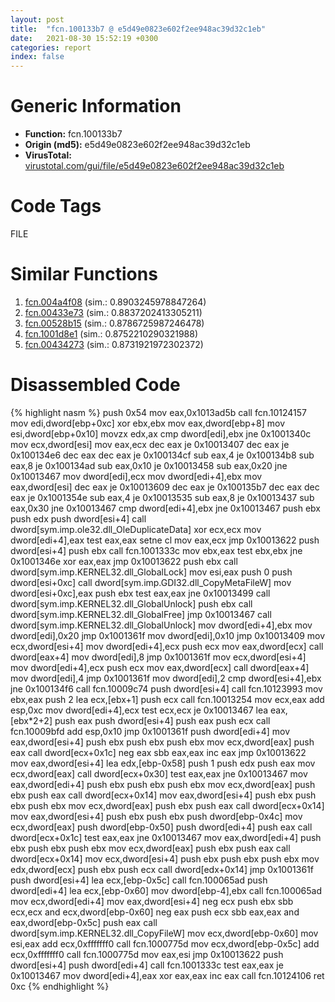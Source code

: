 ```yaml
---
layout: post
title:  "fcn.100133b7 @ e5d49e0823e602f2ee948ac39d32c1eb"
date:   2021-08-30 15:52:19 +0300
categories: report
index: false
---
```


# Generic Information
- **Function:** fcn.100133b7
- **Origin (md5):** e5d49e0823e602f2ee948ac39d32c1eb
- **VirusTotal:** [virustotal.com/gui/file/e5d49e0823e602f2ee948ac39d32c1eb][virustotal_ref]

# Code Tags
<span class="tag" id="FILE">FILE</span>


# Similar Functions

1. [fcn.004a4f08][similar_1_ref] (sim.: 0.8903245978847264)
2. [fcn.00433e73][similar_2_ref] (sim.: 0.8837202413305211)
3. [fcn.00528b15][similar_3_ref] (sim.: 0.8786725987246478)
4. [fcn.1001d8e1][similar_4_ref] (sim.: 0.8752210290321988)
5. [fcn.00434273][similar_5_ref] (sim.: 0.8731921972302372)


# Disassembled Code

{% highlight nasm %}
push 0x54
mov eax,0x1013ad5b
call fcn.10124157
mov edi,dword[ebp+0xc]
xor ebx,ebx
mov eax,dword[ebp+8]
mov esi,dword[ebp+0x10]
movzx edx,ax
cmp dword[edi],ebx
jne 0x1001340c
mov ecx,dword[esi]
mov eax,ecx
dec eax
je 0x10013407
dec eax
je 0x100134e6
dec eax
dec eax
je 0x100134cf
sub eax,4
je 0x100134b8
sub eax,8
je 0x100134ad
sub eax,0x10
je 0x10013458
sub eax,0x20
jne 0x10013467
mov dword[edi],ecx
mov dword[edi+4],ebx
mov eax,dword[esi]
dec eax
je 0x10013609
dec eax
je 0x100135b7
dec eax
dec eax
je 0x1001354e
sub eax,4
je 0x10013535
sub eax,8
je 0x10013437
sub eax,0x30
jne 0x10013467
cmp dword[edi+4],ebx
jne 0x10013467
push ebx
push edx
push dword[esi+4]
call dword[sym.imp.ole32.dll_OleDuplicateData]
xor ecx,ecx
mov dword[edi+4],eax
test eax,eax
setne cl
mov eax,ecx
jmp 0x10013622
push dword[esi+4]
push ebx
call fcn.1001333c
mov ebx,eax
test ebx,ebx
jne 0x1001346e
xor eax,eax
jmp 0x10013622
push ebx
call dword[sym.imp.KERNEL32.dll_GlobalLock]
mov esi,eax
push 0
push dword[esi+0xc]
call dword[sym.imp.GDI32.dll_CopyMetaFileW]
mov dword[esi+0xc],eax
push ebx
test eax,eax
jne 0x10013499
call dword[sym.imp.KERNEL32.dll_GlobalUnlock]
push ebx
call dword[sym.imp.KERNEL32.dll_GlobalFree]
jmp 0x10013467
call dword[sym.imp.KERNEL32.dll_GlobalUnlock]
mov dword[edi+4],ebx
mov dword[edi],0x20
jmp 0x1001361f
mov dword[edi],0x10
jmp 0x10013409
mov ecx,dword[esi+4]
mov dword[edi+4],ecx
push ecx
mov eax,dword[ecx]
call dword[eax+4]
mov dword[edi],8
jmp 0x1001361f
mov ecx,dword[esi+4]
mov dword[edi+4],ecx
push ecx
mov eax,dword[ecx]
call dword[eax+4]
mov dword[edi],4
jmp 0x1001361f
mov dword[edi],2
cmp dword[esi+4],ebx
jne 0x100134f6
call fcn.10009c74
push dword[esi+4]
call fcn.10123993
mov ebx,eax
push 2
lea ecx,[ebx+1]
push ecx
call fcn.10013254
mov ecx,eax
add esp,0xc
mov dword[edi+4],ecx
test ecx,ecx
je 0x10013467
lea eax,[ebx*2+2]
push eax
push dword[esi+4]
push eax
push ecx
call fcn.10009bfd
add esp,0x10
jmp 0x1001361f
push dword[edi+4]
mov eax,dword[esi+4]
push ebx
push ebx
push ebx
mov ecx,dword[eax]
push eax
call dword[ecx+0x1c]
neg eax
sbb eax,eax
inc eax
jmp 0x10013622
mov eax,dword[esi+4]
lea edx,[ebp-0x58]
push 1
push edx
push eax
mov ecx,dword[eax]
call dword[ecx+0x30]
test eax,eax
jne 0x10013467
mov eax,dword[edi+4]
push ebx
push ebx
push ebx
mov ecx,dword[eax]
push ebx
push eax
call dword[ecx+0x14]
mov eax,dword[esi+4]
push ebx
push ebx
push ebx
mov ecx,dword[eax]
push ebx
push eax
call dword[ecx+0x14]
mov eax,dword[esi+4]
push ebx
push ebx
push dword[ebp-0x4c]
mov ecx,dword[eax]
push dword[ebp-0x50]
push dword[edi+4]
push eax
call dword[ecx+0x1c]
test eax,eax
jne 0x10013467
mov eax,dword[edi+4]
push ebx
push ebx
push ebx
mov ecx,dword[eax]
push ebx
push eax
call dword[ecx+0x14]
mov ecx,dword[esi+4]
push ebx
push ebx
push ebx
mov edx,dword[ecx]
push ebx
push ecx
call dword[edx+0x14]
jmp 0x1001361f
push dword[esi+4]
lea ecx,[ebp-0x5c]
call fcn.100065ad
push dword[edi+4]
lea ecx,[ebp-0x60]
mov dword[ebp-4],ebx
call fcn.100065ad
mov ecx,dword[edi+4]
mov eax,dword[esi+4]
neg ecx
push ebx
sbb ecx,ecx
and ecx,dword[ebp-0x60]
neg eax
push ecx
sbb eax,eax
and eax,dword[ebp-0x5c]
push eax
call dword[sym.imp.KERNEL32.dll_CopyFileW]
mov ecx,dword[ebp-0x60]
mov esi,eax
add ecx,0xfffffff0
call fcn.1000775d
mov ecx,dword[ebp-0x5c]
add ecx,0xfffffff0
call fcn.1000775d
mov eax,esi
jmp 0x10013622
push dword[esi+4]
push dword[edi+4]
call fcn.1001333c
test eax,eax
je 0x10013467
mov dword[edi+4],eax
xor eax,eax
inc eax
call fcn.10124106
ret 0xc
{% endhighlight %}


[similar_1_ref]: /report/fcn.004a4f08@b3771987fba16f4fba07d1109ec72c76
[similar_2_ref]: /report/fcn.00433e73@418e0921f3a9bd4f5bc0dcc59623b5a1
[similar_3_ref]: /report/fcn.00528b15@9c2b894b84f59672d8be2e984066f76f
[similar_4_ref]: /report/fcn.1001d8e1@e5d49e0823e602f2ee948ac39d32c1eb
[similar_5_ref]: /report/fcn.00434273@418e0921f3a9bd4f5bc0dcc59623b5a1
[virustotal_ref]: https://www.virustotal.com/gui/file/e5d49e0823e602f2ee948ac39d32c1eb
